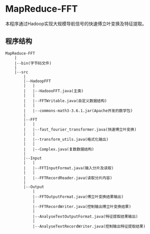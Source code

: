 # MapReduce-FFT

本程序通过Hadoop实现大规模导航信号的快速傅立叶变换及特征提取。

## 程序结构

	MapReduce-FFT
		|
		|--bin(字节码文件)
		|
		|--src
			|
			|--HadoopFFT
			|	|
			|	|--HadoooFFT.java(主类)
			|	|
			|	|--FFTWritable.java(自定义数据结构)
			|	|
			|	|--commons-math3-3.6.1.jar(Apache开发的数学包)
			|
			|--FFT
			|	|
			|	|--fast_fourier_transformer.java(快速傅立叶变换)
			|	|
			|	|--transform_utils.java(格式化输出)
			|	|
			|	|--Complex.java(复数数据结构)
			|
			|--Input
			|	|
			|	|--FFTInputFormat.java(输入分片及读取)
			|	|
			|	|--FFTRecordReader.java(读取分片内容)
			|
			|--Output
				|
				|--FFTOutputFormat.java(傅立叶变换结果输出)
				|
				|--FFTRecordWriter.java(控制输出傅立叶变换结果)
				|
				|--AnalyseTextOutputFormat.java(特征提取结果输出)
				|
				|--AnalyseTextRecordWriter.java(控制输出特征提取结果)
